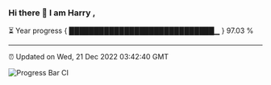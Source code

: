 ### Hi there 👋 I am Harry , 

⏳ Year progress { █████████████████████████████▁ } 97.03 %

---

⏰ Updated on Wed, 21 Dec 2022 03:42:40 GMT

![Progress Bar CI](https://github.com/duykhang68/duykhang68/workflows/Progress%20Bar%20CI/badge.svg)

